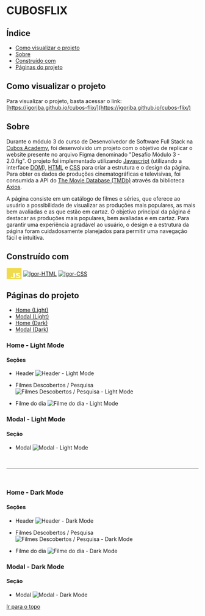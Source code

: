 
# CUBOSFLIX

## Índice

- [Como visualizar o projeto](#como-visualizar-o-projeto)<!-- omit from toc -->
- [Sobre](#sobre)
- [Construído com](#construído-com)
- [Páginas do projeto](#páginas-do-projeto)

## Como visualizar o projeto

Para visualizar o projeto, basta acessar o link: [https://igorjba.github.io/cubos-flix/](https://igorjba.github.io/cubos-flix/)

## Sobre
 
Durante o módulo 3 do curso de Desenvolvedor de Software Full Stack na [Cubos Academy](https://cubos.academy/cursos/desenvolvimento-de-software), foi desenvolvido um projeto com o objetivo de replicar o website presente no arquivo Figma denominado "Desafio Módulo 3 - 2.0.fig". O projeto foi implementado utilizando [Javascript](https://developer.mozilla.org/pt-BR/docs/Web/JavaScript) (utilizando a interface [DOM](https://developer.mozilla.org/pt-BR/docs/Web/API/Document_Object_Model)), [HTML](https://developer.mozilla.org/pt-BR/docs/Web/HTML) e [CSS](https://developer.mozilla.org/pt-BR/docs/Web/CSS) para criar a estrutura e o design da página. Para obter os dados de produções cinematográficas e televisivas, foi consumida a API do [The Movie Database (TMDb)](https://www.themoviedb.org/) através da biblioteca [Axios](https://axios-http.com/docs/intro).

A página consiste em um catálogo de filmes e séries, que oferece ao usuário a possibilidade de visualizar as produções mais populares, as mais bem avaliadas e as que estão em cartaz. O objetivo principal da página é destacar as produções mais populares, bem avaliadas e em cartaz. Para garantir uma experiência agradável ao usuário, o design e a estrutura da página foram cuidadosamente planejados para permitir uma navegação fácil e intuitiva.

## Construído com

<a href="https://developer.mozilla.org/pt-BR/docs/Web/JavaScript" target="_blank"><img align="center" title="JavaScript" alt="Igor-Js" height="30" width="40" src="https://raw.githubusercontent.com/devicons/devicon/master/icons/javascript/javascript-plain.svg"></a>
<a href="https://developer.mozilla.org/pt-BR/docs/Web/HTML" target="_blank"><img align="center" title="HTML" alt="Igor-HTML" height="30" width="40" src="https://cdn.jsdelivr.net/gh/devicons/devicon/icons/html5/html5-plain-wordmark.svg"></a>
<a href="https://developer.mozilla.org/pt-BR/docs/Web/CSS" target="_blank"><img align="center" title="CSS" alt="Igor-CSS" height="30" width="40" src="https://cdn.jsdelivr.net/gh/devicons/devicon/icons/css3/css3-plain-wordmark.svg"></a>
<br/>

## Páginas do projeto

<detail>

- [Home (Light)](#home---light-mode) <!-- omit from toc -->
- [Modal (Light)](#modal---light-mode) 
- [Home (Dark)](#home---dark-mode) 
- [Modal (Dark)](#modal---dark-mode) 
</detail>

### Home - Light Mode

#### Seções  

- Header ![](https://i.ibb.co/0JXQpSb/header-light.png "Header - Light Mode")

- Filmes Descobertos / Pesquisa ![](https://i.ibb.co/xStDvy5/filmes-descobertos-light.png "Filmes Descobertos / Pesquisa - Light Mode")

- Filme do dia ![](https://i.ibb.co/VD1fTZT/filme-do-dia-light.png "Filme do dia - Light Mode")

### Modal - Light Mode

#### Seção  

- Modal ![](https://i.ibb.co/3hgxwBP/modal-light.png "Modal - Light Mode")

<br>

---
<br>

### Home - Dark Mode


#### Seções  

- Header ![](https://i.ibb.co/VHSnZLm/header-dark.png "Header - Dark Mode")

- Filmes Descobertos / Pesquisa ![](https://i.ibb.co/FkQbRtx/filmes-descobertos-dark.png "Filmes Descobertos / Pesquisa - Dark Mode")

- Filme do dia ![](https://i.ibb.co/d0y5Jbk/filme-do-dia-dark.png "Filme do dia - Dark Mode")

### Modal - Dark Mode

#### Seção  

- Modal ![](https://i.ibb.co/zQstwZw/modal-dark.png "Modal - Dark Mode")



[Ir para o topo](#cubosflix)

[def]: #home
